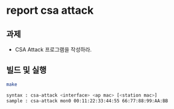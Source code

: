 # report csa attack

## 과제
- CSA Attack 프로그램을 작성하라.

## 빌드 및 실행
```bash
make
```

```bash
syntax : csa-attack <interface> <ap mac> [<station mac>]
sample : csa-attack mon0 00:11:22:33:44:55 66:77:88:99:AA:BB
```